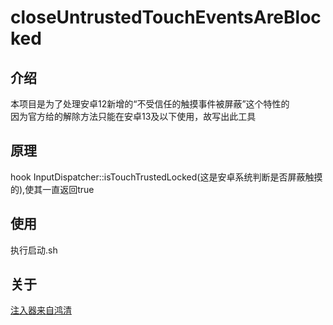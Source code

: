 # closeUntrustedTouchEventsAreBlocked
## 介绍
本项目是为了处理安卓12新增的“不受信任的触摸事件被屏蔽”这个特性的
<br>
因为官方给的解除方法只能在安卓13及以下使用，故写出此工具
## 原理
hook InputDispatcher::isTouchTrustedLocked(这是安卓系统判断是否屏蔽触摸的),使其一直返回true
## 使用
执行启动.sh
<br>
## 关于
[注入器来自鸿清](https://github.com/SsageParuders/AndroidPtraceInject)
